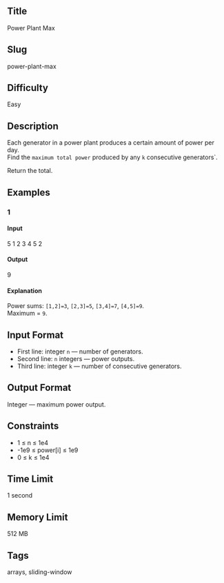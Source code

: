 ## Title
Power Plant Max

## Slug
power-plant-max

## Difficulty
Easy

## Description
Each generator in a power plant produces a certain amount of power per day.  
Find the `maximum total power` produced by any `k` consecutive generators`.

Return the total.

## Examples

### 1
#### Input
5
1 2 3 4 5
2

#### Output
9

#### Explanation
Power sums: `[1,2]=3`, `[2,3]=5`, `[3,4]=7`, `[4,5]=9`.  
Maximum = `9`.

## Input Format
- First line: integer `n` — number of generators.  
- Second line: `n` integers — power outputs.  
- Third line: integer `k` — number of consecutive generators.

## Output Format
Integer — maximum power output.

## Constraints
- 1 ≤ n ≤ 1e4  
- -1e9 ≤ power[i] ≤ 1e9  
- 0 ≤ k ≤ 1e4  

## Time Limit
1 second

## Memory Limit
512 MB

## Tags
arrays, sliding-window
